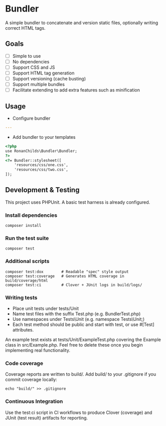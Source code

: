 # Bundler

A simple bundler to concatenate and version static files, optionally writing correct HTML tags.

## Goals
- [ ] Simple to use
- [ ] No dependencies
- [ ] Support CSS and JS
- [ ] Support HTML tag generation
- [ ] Support versioning (cache busting)
- [ ] Support multiple bundles
- [ ] Facilitate extending to add extra features such as minification

## Usage

- Configure bundler
```yaml
---

```
- Add bundler to your templates
```html
<?php
use RonanChilds\Bundler\Bundler;
?>
<?= Bundler::stylesheet([
    'resources/css/one.css',
    'resources/css/two.css',
]);
```

## Development & Testing

This project uses PHPUnit. A basic test harness is already configured.

### Install dependencies

```
composer install
```

### Run the test suite

```
composer test
```

### Additional scripts

```
composer test:dox        # Readable "spec" style output
composer test:coverage   # Generates HTML coverage in build/coverage/html
composer test:ci         # Clover + JUnit logs in build/logs/
```

### Writing tests

* Place unit tests under tests/Unit
* Name test files with the suffix Test.php (e.g. BundlerTest.php)
* Use namespaces under Tests\Unit (e.g. namespace Tests\Unit;)
* Each test method should be public and start with test, or use #[Test] attributes.

An example test exists at tests/Unit/ExampleTest.php covering the Example class in src/Example.php. Feel free to delete these once you begin implementing real functionality.

### Code coverage

Coverage reports are written to build/. Add build/ to your .gitignore if you commit coverage locally:

```
echo "build/" >> .gitignore
```

### Continuous Integration

Use the test:ci script in CI workflows to produce Clover (coverage) and JUnit (test result) artifacts for reporting.
